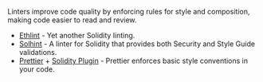 Linters improve code quality by enforcing rules for style and composition, making code easier to
read and review.

- [Ethlint](https://github.com/duaraghav8/Ethlint) - Yet another Solidity linting.
- [Solhint](https://github.com/protofire/solhint) - A linter for Solidity that provides both
  Security and Style Guide validations.
- [Prettier](https://prettier.io/) +
  [Solidity Plugin](https://github.com/prettier-solidity/prettier-plugin-solidity) - Prettier
  enforces basic style conventions in your code.
